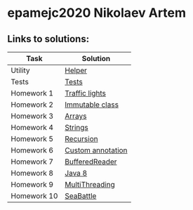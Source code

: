 # epamejc2020 Nikolaev Artem

## Links to solutions:
| Task | Solution |
| ------ | ------ |
| Utility | [Helper][Helper]  |
| Tests | [Tests][Tests]  |
| Homework 1 | [Traffic lights][Traffic lights] |
| Homework 2 | [Immutable class][Immutable class] |
| Homework 3 | [Arrays][Arrays] |
| Homework 4 | [Strings][Strings]  |
| Homework 5 | [Recursion][Recursion]  |
| Homework 6 | [Custom annotation][Custom annotation]  |
| Homework 7 | [BufferedReader][BufferedReader]  |
| Homework 8 | [Java 8][Java 8]  |
| Homework 9| [MultiThreading][MultiThreading]  |
| Homework 10| [SeaBattle][SeaBattle]  |


[Helper]: <https://github.com/VLDRospuskov/epamejc2020/tree/Artem_Nikolaev/com.epamejc.lessons/src/main/homeworks/utility/helper>
[Tests]: <https://github.com/VLDRospuskov/epamejc2020/tree/Artem_Nikolaev/com.epamejc.lessons/src/test/homeworks>
[Traffic lights]: <https://github.com/VLDRospuskov/epamejc2020/tree/Artem_Nikolaev/com.epamejc.lessons/src/main/homeworks/HW_1_trafficLight>
[Immutable class]: <https://github.com/VLDRospuskov/epamejc2020/tree/Artem_Nikolaev/com.epamejc.lessons/src/main/homeworks/HW_2_immutableClass>
[Arrays]: <https://github.com/VLDRospuskov/epamejc2020/tree/Artem_Nikolaev/com.epamejc.lessons/src/main/homeworks/HW_3_arrays>
[Strings]: <https://github.com/VLDRospuskov/epamejc2020/tree/Artem_Nikolaev/com.epamejc.lessons/src/main/homeworks/HW_4_strings>
[Recursion]: <https://github.com/VLDRospuskov/epamejc2020/tree/Artem_Nikolaev/com.epamejc.lessons/src/main/homeworks/HW_5_recursion>
[Custom annotation]: <https://github.com/VLDRospuskov/epamejc2020/tree/Artem_Nikolaev/com.epamejc.lessons/src/main/homeworks/HW_6_customAnnotation>
[BufferedReader]: <https://github.com/VLDRospuskov/epamejc2020/tree/Artem_Nikolaev/com.epamejc.lessons/src/main/homeworks/HW_7_bufferedReader>
[Java 8]: <https://github.com/VLDRospuskov/epamejc2020/tree/Artem_Nikolaev/com.epamejc.lessons/src/main/homeworks/HW_8_Java8>
[MultiThreading]: <https://github.com/VLDRospuskov/epamejc2020/tree/Artem_Nikolaev/com.epamejc.lessons/src/main/homeworks/HW_9_multithreading>
[SeaBattle]: <https://github.com/VLDRospuskov/epamejc2020/tree/Artem_Nikolaev/com.epamejc.lessons/src/main/homeworks/SeaBattle>

